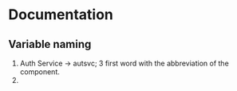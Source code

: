# Documentation

## Variable naming 
  1. Auth Service -> autsvc; 3 first word with the abbreviation of the component.
  2. 